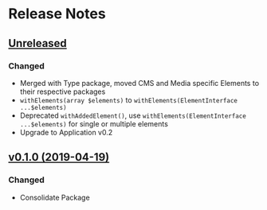 # Release Notes

## [Unreleased](https://github.com/ixocreate/schema-package/compare/0.1.0...develop)
### Changed
- Merged with Type package, moved CMS and Media specific Elements to their respective packages
- `withElements(array $elements)` to `withElements(ElementInterface ...$elements)`
- Deprecated `withAddedElement()`, use `withElements(ElementInterface ...$elements)` for single or multiple elements
- Upgrade to Application v0.2

## [v0.1.0 (2019-04-19)](https://github.com/ixocreate/schema-package/compare/master...0.1.0)
### Changed
- Consolidate Package
